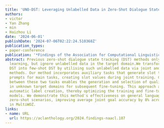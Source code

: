 ```yaml
---
title: 'UNO-DST: Leveraging Unlabelled Data in Zero-Shot Dialogue State Tracking'
authors:
- victor
- Yan Zhang
- min
- Haizhou Li
date: '2024-06-01'
publishDate: '2024-07-06T02:22:24.510368Z'
publication_types:
- paper-conference
publication: '*Findings of the Association for Computational Linguistics: NAACL 2024*'
abstract: Previous zero-shot dialogue state tracking (DST) methods only apply transfer
  learning, but ignore unlabelled data in the target domain.We transform zero-shot
  DST into few-shot DST by utilising such unlabelled data via joint and self-training
  methods. Our method incorporates auxiliary tasks that generate slot types as inverse
  prompts for main tasks, creating slot values during joint training. Cycle consistency
  between these two tasks enables the generation and selection of quality samples
  in unknown target domains for subsequent fine-tuning. This approach also facilitates
  automatic label creation, thereby optimizing the training and fine-tuning of DST
  models. We demonstrate this method′s effectiveness on general language models in
  zero-shot scenarios, improving average joint goal accuracy by 8% across all domains
  in MultiWOZ.
links:
- name: URL
  url: https://aclanthology.org/2024.findings-naacl.187
---
```

